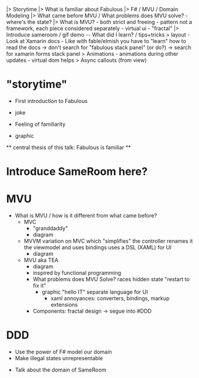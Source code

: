

|> Storytime
    |> What is familiar about Fabulous
    |> F# / MVU / Domain Modeling
|> What came before MVU / What problems does MVU solve?
    - where's the state?
|> What is MVU?
    - both strict and freeing
    - pattern not a framework, each piece considered separately
    - virtual ui
    - "fractal"
|> Introduce sameroom / gif demo
    -- What did I learn? / tips+tricks
    > layout
        - Look at Xamarin docs
        - Like with fable/elmish you have to "learn" how to read the docs 
            -> don't search for "fabulous stack panel" (or do?)
            -> search for xamarin forms stack panel
    > Animations
        - animations during other updates
        - virtual dom helps
    > Async callouts (from view)



# "storytime"
- First introduction to Fabulous
* joke
- Feeling of familiarity
* graphic

** central thesis of this talk:
Fabulous is familiar **

# Introduce SameRoom here?

# MVU
- What is MVU / how is it different from what came before?
    - MVC
        - "granddaddy"
        * diagram
    - MVVM
        variation on MVC which "simplifies" the controller
        renames it the viewmodel and uses bindings 
        uses a DSL (XAML) for UI
        * diagram
    - MVU aka TEA
        * diagram
        - inspired by functional programming
        - What problems does MVU Solve?
            races
            hidden state "restart to fix it"
            * graphic "hello IT"
            separate language for UI
                - xaml annoyances: converters, bindings, markup extensions
        - Components: fractal design
            -> segue into #DDD

# DDD
- Use the power of F# model our domain
- Make illegal states unrepresentable
* Talk about the domain of SameRoom


# 